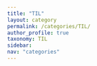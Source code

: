 ```yaml
---
title: "TIL"
layout: category
permalink: /categories/TIL/
author_profile: true
taxonomy: TIL
sidebar:
nav: "categories"
---
```

